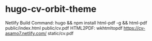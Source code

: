 # hugo-cv-orbit-theme

Netlify Build Command: hugo && npm install html-pdf -g && html-pdf public/index.html public/cv.pdf
HTML2PDF: wkhtmltopdf https://cv-asamo7.netlify.com/ static/cv.pdf

